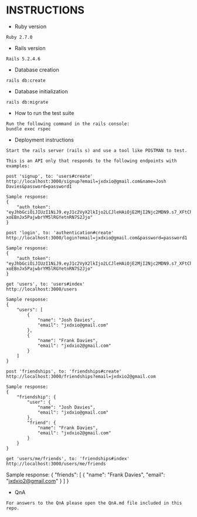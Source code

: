 # INSTRUCTIONS

* Ruby version
```
Ruby 2.7.0
```

* Rails version
```
Rails 5.2.4.6
```

* Database creation
```
rails db:create
```

* Database initialization
```
rails db:migrate
```

* How to run the test suite
```
Run the following command in the rails console:
bundle exec rspec
```

* Deployment instructions
```
Start the rails server (rails s) and use a tool like POSTMAN to test.

This is an API only that responds to the following endpoints with examples:

post 'signup', to: 'users#create'
http://localhost:3000/signup?email=jxdxio@gmail.com&name=Josh Davies&password=password1

Sample response:
{
    "auth_token": "eyJhbGciOiJIUzI1NiJ9.eyJ1c2VyX2lkIjo2LCJleHAiOjE2MjI2Njc2MDN9.s7_XFtChYV-xoEBnJx5PajwbrYM5lRGYetnRN7S2Jjo"
}

post 'login', to: 'authentication#create'
http://localhost:3000/login?email=jxdxio@gmail.com&password=password1

Sample response:
{
    "auth_token": "eyJhbGciOiJIUzI1NiJ9.eyJ1c2VyX2lkIjo2LCJleHAiOjE2MjI2Njc2MDN9.s7_XFtChYV-xoEBnJx5PajwbrYM5lRGYetnRN7S2Jjo"
}

get 'users', to: 'users#index'
http://localhost:3000/users

Sample response:
{
    "users": [
        {
            "name": "Josh Davies",
            "email": "jxdxio@gmail.com"
        },
        {
            "name": "Frank Davies",
            "email": "jxdxio2@gmail.com"
        }
    ]
}

post 'friendships', to: 'friendships#create'
http://localhost:3000/friendships?email=jxdxio2@gmail.com

Sample response: 
{
    "friendship": {
        "user": {
            "name": "Josh Davies",
            "email": "jxdxio@gmail.com"
        },
        "friend": {
            "name": "Frank Davies",
            "email": "jxdxio2@gmail.com"
        }
    }
}

get 'users/me/friends', to: 'friendships#index'
http://localhost:3000/users/me/friends
```

Sample response:
{
    "friends": [
        {
            "name": "Frank Davies",
            "email": "jxdxio2@gmail.com"
        }
    ]
}

* QnA
```
For answers to the QnA please open the QnA.md file included in this repo.
```